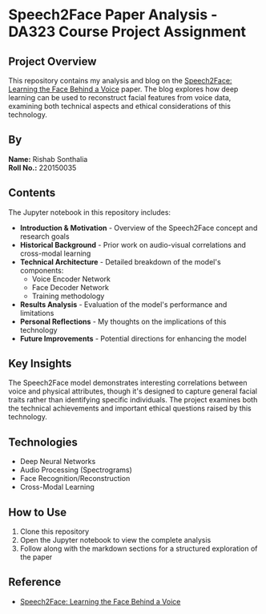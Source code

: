 # Speech2Face Paper Analysis - DA323 Course Project Assignment

## Project Overview
This repository contains my analysis and blog on the [Speech2Face: Learning the Face Behind a Voice](https://arxiv.org/pdf/1905.09773) paper. The blog explores how deep learning can be used to reconstruct facial features from voice data, examining both technical aspects and ethical considerations of this technology.

## By
**Name:** Rishab Sonthalia  
**Roll No.:** 220150035

## Contents
The Jupyter notebook in this repository includes:

- **Introduction & Motivation** - Overview of the Speech2Face concept and research goals
- **Historical Background** - Prior work on audio-visual correlations and cross-modal learning
- **Technical Architecture** - Detailed breakdown of the model's components:
  - Voice Encoder Network
  - Face Decoder Network
  - Training methodology
- **Results Analysis** - Evaluation of the model's performance and limitations
- **Personal Reflections** - My thoughts on the implications of this technology
- **Future Improvements** - Potential directions for enhancing the model

## Key Insights
The Speech2Face model demonstrates interesting correlations between voice and physical attributes, though it's designed to capture general facial traits rather than identifying specific individuals. The project examines both the technical achievements and important ethical questions raised by this technology.

## Technologies
- Deep Neural Networks
- Audio Processing (Spectrograms)
- Face Recognition/Reconstruction
- Cross-Modal Learning

## How to Use
1. Clone this repository
2. Open the Jupyter notebook to view the complete analysis
3. Follow along with the markdown sections for a structured exploration of the paper

## Reference

- [Speech2Face: Learning the Face Behind a Voice](https://arxiv.org/pdf/1905.09773)

